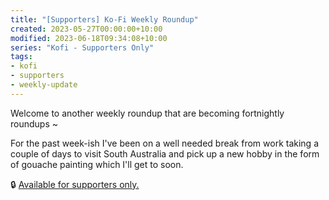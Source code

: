```yaml
---
title: "[Supporters] Ko-Fi Weekly Roundup"
created: 2023-05-27T00:00:00+10:00
modified: 2023-06-18T09:34:08+10:00
series: "Kofi - Supporters Only"
tags:
- kofi
- supporters
- weekly-update
---
```


Welcome to another weekly roundup that are becoming fortnightly roundups ~  

For the past week-ish I've been on a well needed break from work taking a couple of days to visit South Australia and pick up a new hobby in the form of gouache painting which I'll get to soon.  
  
🔒 [Available for supporters only.](https://ko-fi.com/post/2023-05-27--Weekly-Roundup-E1E5LNY52)